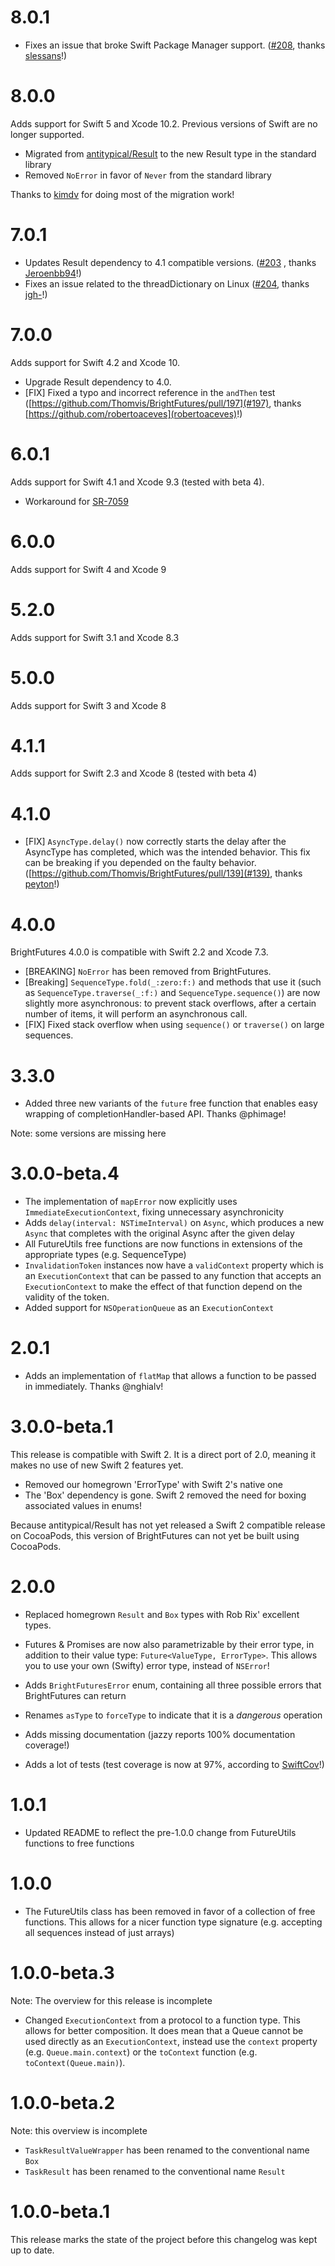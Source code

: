 # 8.0.1
- Fixes an issue that broke Swift Package Manager support. ([#208](https://github.com/Thomvis/BrightFutures/pull/208), thanks [slessans](https://github.com/slessans)!)

# 8.0.0
Adds support for Swift 5 and Xcode 10.2. Previous versions of Swift are no longer supported.

- Migrated from [antitypical/Result](https://github.com/antitypical/Result) to the new Result type in the standard library
- Removed `NoError` in favor of `Never` from the standard library

Thanks to [kimdv](https://github.com/kimdv) for doing most of the migration work!

# 7.0.1
- Updates Result dependency to 4.1 compatible versions. ([#203](https://github.com/Thomvis/BrightFutures/pull/203]) , thanks [Jeroenbb94](https://github.com/Jeroenbb94)!)
- Fixes an issue related to the threadDictionary on Linux ([#204](https://github.com/Thomvis/BrightFutures/pull/204), thanks [jgh-](https://github.com/jgh-)!)

# 7.0.0
Adds support for Swift 4.2 and Xcode 10.

- Upgrade Result dependency to 4.0.
- [FIX] Fixed a typo and incorrect reference in the `andThen` test ([https://github.com/Thomvis/BrightFutures/pull/197](#197), thanks [https://github.com/robertoaceves](robertoaceves)!)

# 6.0.1
Adds support for Swift 4.1 and Xcode 9.3 (tested with beta 4).

- Workaround for [SR-7059](https://bugs.swift.org/browse/SR-7059)

# 6.0.0
Adds support for Swift 4 and Xcode 9

# 5.2.0
Adds support for Swift 3.1 and Xcode 8.3

# 5.0.0
Adds support for Swift 3 and Xcode 8

# 4.1.1
Adds support for Swift 2.3 and Xcode 8 (tested with beta 4)

# 4.1.0
- [FIX] `AsyncType.delay()` now correctly starts the delay after the AsyncType has completed, which was the intended behavior. This fix can be breaking if you depended on the faulty behavior. ([https://github.com/Thomvis/BrightFutures/pull/139](#139), thanks [peyton](https://github.com/peyton)!)

# 4.0.0
BrightFutures 4.0.0 is compatible with Swift 2.2 and Xcode 7.3.

- [BREAKING] `NoError` has been removed from BrightFutures.
- [Breaking] `SequenceType.fold(_:zero:f:)` and methods that use it (such as `SequenceType.traverse(_:f:)` and `SequenceType.sequence()`) are now slightly more asynchronous: to prevent stack overflows, after a certain number of items, it will perform an asynchronous call.
- [FIX] Fixed stack overflow when using `sequence()` or `traverse()` on large sequences.

# 3.3.0
- Added three new variants of the `future` free function that enables easy wrapping of completionHandler-based API. Thanks @phimage!

Note: some versions are missing here

# 3.0.0-beta.4
- The implementation of `mapError` now explicitly uses `ImmediateExecutionContext`, fixing unnecessary asynchronicity
- Adds `delay(interval: NSTimeInterval)` on `Async`, which produces a new `Async` that completes with the original Async after the given delay
- All FutureUtils free functions are now functions in extensions of the appropriate types (e.g. SequenceType)
- `InvalidationToken` instances now have a `validContext` property which is an `ExecutionContext` that can be passed to any function that accepts an `ExecutionContext` to make the effect of that function depend on the validity of the token.
- Added support for `NSOperationQueue` as an `ExecutionContext`

# 2.0.1
- Adds an implementation of `flatMap` that allows a function to be passed in immediately. Thanks @nghialv!

# 3.0.0-beta.1
This release is compatible with Swift 2. It is a direct port of 2.0, meaning it makes no use of new Swift 2 features yet.

- Removed our homegrown 'ErrorType' with Swift 2's native one
- The 'Box' dependency is gone. Swift 2 removed the need for boxing associated values in enums!

Because antitypical/Result has not yet released a Swift 2 compatible release on CocoaPods, this version of BrightFutures can not yet be built using CocoaPods.

# 2.0.0
- Replaced homegrown `Result` and `Box` types with Rob Rix' excellent types.
- Futures & Promises are now also parametrizable by their error type, in addition to their value type: `Future<ValueType, ErrorType>`. This allows you to use your own (Swifty) error type, instead of `NSError`!
- Adds `BrightFuturesError` enum, containing all three possible errors that BrightFutures can return
- Renames `asType` to `forceType` to indicate that it is a _dangerous_ operation

- Adds missing documentation (jazzy reports 100% documentation coverage!)
- Adds a lot of tests (test coverage is now at 97%, according to [SwiftCov](https://github.com/realm/SwiftCov)!)

# 1.0.1
- Updated README to reflect the pre-1.0.0 change from FutureUtils functions to free functions

# 1.0.0
- The FutureUtils class has been removed in favor of a collection of free functions. This allows for a nicer function type signature (e.g. accepting all sequences instead of just arrays)

# 1.0.0-beta.3
Note: The overview for this release is incomplete
- Changed `ExecutionContext` from a protocol to a function type. This allows for better composition. It does mean that a Queue cannot be used directly as an `ExecutionContext`, instead use the `context` property (e.g. `Queue.main.context`) or the `toContext` function (e.g. `toContext(Queue.main)`).

# 1.0.0-beta.2
Note: this overview is incomplete
- `TaskResultValueWrapper` has been renamed to the conventional name `Box`
- `TaskResult` has been renamed to the conventional name `Result`

# 1.0.0-beta.1
This release marks the state of the project before this changelog was kept up to date.
